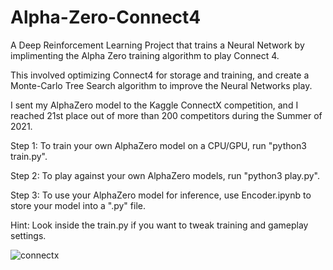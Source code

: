 # Alpha-Zero-Connect4
A Deep Reinforcement Learning Project that trains a Neural Network by implimenting the Alpha Zero training algorithm to play Connect 4. 

This involved optimizing Connect4 for storage and training, and create a Monte-Carlo Tree Search algorithm to improve the Neural Networks play.

I sent my AlphaZero model to the Kaggle ConnectX competition, and I reached 21st place out of more than 200 competitors during the Summer of 2021. 

Step 1: To train your own AlphaZero model on a CPU/GPU, run "python3 train.py".

Step 2: To play against your own AlphaZero models, run "python3 play.py".

Step 3: To use your AlphaZero model for inference, use Encoder.ipynb to store your model into a ".py" file. 

Hint: Look inside the train.py if you want to tweak training and gameplay settings.

![connectx](https://user-images.githubusercontent.com/33522459/164771601-2f1a092c-f00e-4d86-a5b3-8a2f7a6ee5c6.gif)

